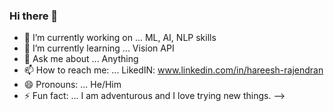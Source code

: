 ### Hi there 👋



- 🔭 I’m currently working on ... ML, AI, NLP skills
- 🌱 I’m currently learning ... Vision API
- 💬 Ask me about ... Anything
- 📫 How to reach me: ... LikedIN: www.linkedin.com/in/hareesh-rajendran
- 😄 Pronouns: ... He/Him
- ⚡ Fun fact: ... I am adventurous and I love trying new things.
-->
